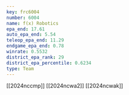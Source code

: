 ```yaml
---
key: frc6004
number: 6004
name: f(x) Robotics
epa_end: 17.61
auto_epa_end: 5.54
teleop_epa_end: 11.29
endgame_epa_end: 0.78
winrate: 0.5532
district_epa_rank: 29
district_epa_percentile: 0.6234
type: Team
---
```

[[2024nccmp]]
[[2024ncwa2]]
[[2024ncwak]]
